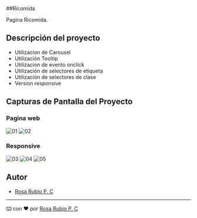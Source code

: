 ##Ricomida

Pagina Ricomida.

## Descripción del proyecto

- Utilizacion de Carousel
- Utilización Tooltip
- Utilizacion de evento onclick
- Utilización de selectores de etiqueta
- Utilización de selectores de clase
- Version responsive

## Capturas de Pantalla del Proyecto
### Pagina web
![01](https://github.com/user-attachments/assets/4c2d3ee0-3d55-4339-a3ff-31f59a3ff0df)
![02](https://github.com/user-attachments/assets/65b373aa-7537-409d-ba39-9db19c3a95e7)

### Responsive
![03](https://github.com/user-attachments/assets/f0a1f40d-5784-420b-a46b-db614facbda5)
![04](https://github.com/user-attachments/assets/6112072e-cb6c-493c-8a0a-1987cef3627d)
![05](https://github.com/user-attachments/assets/c282d4a6-3ada-4dca-a6a5-9fdff396b7c0)

## Autor

- [Rosa Rubio P. C](https://github.com/PaulinaRubioP)

---

⌨️ con ❤️ por [Rosa Rubio P. C](https://github.com/PaulinaRubioP) 

 
 
